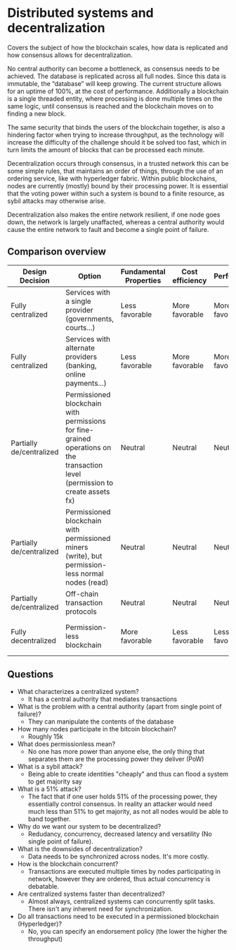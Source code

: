 # Distributed systems and decentralization

Covers the subject of how the blockchain scales, how data is replicated and how consensus allows for decentralization. 

No central authority can become a bottleneck, as consensus needs to be achieved. The database is replicated across all full nodes. Since this data is immutable, the “database” will keep growing. The current structure allows for an uptime of 100%, at the cost of performance. Additionally a blockchain is a single threaded entity, where processing is done multiple times on the same logic, until consensus is reached and the blockchain moves on to finding a new block.

The same security that binds the users of the blockchain together, is also a hindering factor when trying to increase throughput, as the technology will increase the difficulty of the challenge should it be solved too fast, which in turn limits the amount of blocks that can be processed each minute.

Decentralization occurs through consensus, in a trusted network this can be some simple rules, that maintains an order of things, through the use of an ordering service, like with hyperledger fabric. Within public blockchains, nodes are currently (mostly) bound by their processing power. It is essential that the voting power within such a system is bound to a finite resource, as sybil attacks may otherwise arise.

Decentralization also makes the entire network resilient, if one node goes down, the network is largely unaffacted, whereas a central authority would cause the entire network to fault and become a single point of failure.

## Comparison overview

| Design Decision          | Option                                                                                                                         | Fundamental Properties | Cost efficiency | Performance    | Failure points                 |
|--------------------------|--------------------------------------------------------------------------------------------------------------------------------|------------------------|-----------------|----------------|--------------------------------|
| Fully centralized        | Services with a single provider (governments, courts...)                                                                       | Less favorable         | More favorable  | More favorable | 1                              |
| Fully centralized        | Services with alternate providers (banking, online payments...)                                                                | Less favorable         | More favorable  | More favorable | 1                              |
| Partially de/centralized | Permissioned blockchain with permissions for fine-grained operations on the transaction level (permission to create assets fx) | Neutral                | Neutral         | Neutral        | *                              |
| Partially de/centralized | Permissioned blockchain with permissioned miners (write), but permission-less normal nodes (read)                              | Neutral                | Neutral         | Neutral        | *                              |
| Partially de/centralized | Off-chain transaction protocols                                                                                                | Neutral                | Neutral         | Neutral        | *                              |
| Fully decentralized      | Permission-less blockchain                                                                                                     | More favorable         | Less favorable  | Less favorable | Majority (nodes, power, stake) |

## Questions

- What characterizes a centralized system?
  - It has a central authority that mediates transactions
- What is the problem with a central authority (apart from single point of failure)?
  - They can manipulate the contents of the database
- How many nodes participate in the bitcoin blockchain?
  - Roughly 15k
- What does permissionless mean?
  - No one has more power than anyone else, the only thing that separates them are the processing power they deliver (PoW)
- What is a sybil attack?
  - Being able to create identities "cheaply" and thus can flood a system to get majority say
- What is a 51% attack?
  - The fact that if one user holds 51% of the processing power, they essentially control consensus. In reality an attacker would need much less than 51% to get majority, as not all nodes would be able to band together.
- Why do we want our system to be decentralized?
  - Redudancy, concurrency, decreased latency and versatility (No single point of failure).
- What is the downsides of decentralization?
  - Data needs to be synchronized across nodes. It's more costly.
- How is the blockchain concurrent?
  - Transactions are executed multiple times by nodes participating in network, however they are ordered, thus actual concurrency is debatable.
- Are centralized systems faster than decentralized?
  - Almost always, centralized systems can concurrently split tasks. There isn't any inherent need for synchronization.
- Do all transactions need to be executed in a permissioned blockchain (Hyperledger)?
  - No, you can specify an endorsement policy (the lower the higher the throughput)